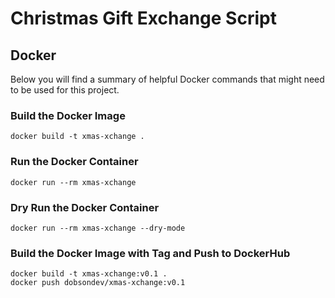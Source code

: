 # Christmas Gift Exchange Script

## Docker

Below you will find a summary of helpful Docker commands that might need to be used for this project.

### Build the Docker Image

```
docker build -t xmas-xchange .
```

### Run the Docker Container

```
docker run --rm xmas-xchange
```

### Dry Run the Docker Container

```
docker run --rm xmas-xchange --dry-mode
```

### Build the Docker Image with Tag and Push to DockerHub

```
docker build -t xmas-xchange:v0.1 .
docker push dobsondev/xmas-xchange:v0.1
```